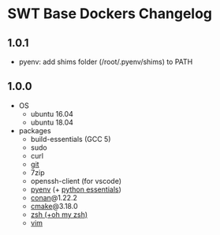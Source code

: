 # SWT Base Dockers Changelog

## 1.0.1
- pyenv: add shims folder (/root/.pyenv/shims) to PATH

## 1.0.0
- OS
    - ubuntu 16.04
    - ubuntu 18.04
- packages
    - build-essentials (GCC 5)
    - sudo
    - curl
    - [git](https://git-scm.com/)
    - 7zip
    - openssh-client (for vscode)
    - [pyenv](https://github.com/pyenv/pyenv) (+ [python essentials](https://github.com/pyenv/pyenv/wiki/Common-build-problems))
    - [conan](https://conan.io/)@1.22.2
    - [cmake](https://cmake.org/)@3.18.0
    - [zsh (+oh my zsh)](https://ohmyz.sh/)
    - [vim](https://www.vim.org/) 
